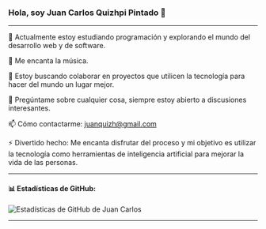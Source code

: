 ### Hola, soy Juan Carlos Quizhpi Pintado 👋

---

🔭 Actualmente estoy estudiando programación y explorando el mundo del desarrollo web y de software.

🌱 Me encanta la música.

👯 Estoy buscando colaborar en proyectos que utilicen la tecnología para hacer del mundo un lugar mejor.

💬 Pregúntame sobre cualquier cosa, siempre estoy abierto a discusiones interesantes.

📫 Cómo contactarme: [juanquizh@gmail.com](mailto:juanquizh@gmail.com)


⚡ Divertido hecho: Me encanta disfrutar del proceso y mi objetivo es utilizar la tecnología como herramientas de inteligencia artificial para mejorar la vida de las personas.

---

#### 📊 Estadísticas de GitHub:

![Estadísticas de GitHub de Juan Carlos](https://github-readme-stats.vercel.app/api?username=juanqui-art&show_icons=true&hide_title=true&count_private=true&hide=prs&theme=default)

---




